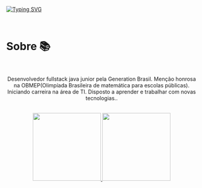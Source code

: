 [![Typing SVG](https://readme-typing-svg.herokuapp.com?size=40&color=00255&center=true&vCenter=true&width=1000&lines=Desenvolvedor+web;Full-stack+java)](https://git.io/typing-svg)

<br>
<h1> Sobre 📚 </h1>
<br>
<p align = center>Desenvolvedor fullstack java junior pela Generation Brasil. Menção honrosa na OBMEP(Olimpíada Brasileira de matemática para escolas públicas). Iniciando carreira na área de TI. Disposto a aprender e trabalhar com novas tecnologias..</p>

<br>
<div align="center">
  <a href="https://github.com/Cr7stian8">
  <img height="180em" src="http://github-readme-streak-stats.herokuapp.com?    user=Cr7stian8&theme=highcontrast&date_format=j%2Fn%5B%2FY%5D&sideNums=3E63FF&stroke=3651DD&ring=2656DD&dates=000000&fire=FF0000&background=FFFFFF&currStreakLabel=FF00  00&border=FFFFFF&currStreakNum=FF0000&sideLabels=000000" />
  <img height="180em" src="https://github-readme-stats.vercel.app/api/top-langs/?username=Cr7stian8&layout=compact&langs_count=7&theme=default"/>
</div>
  

  
